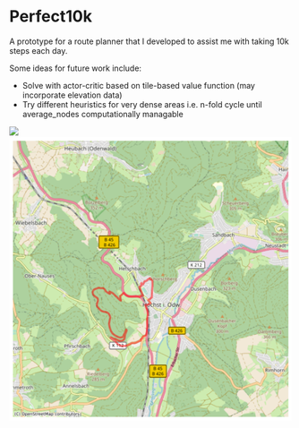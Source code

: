 # Perfect10k
A prototype for a route planner that I developed to assist me with taking 10k steps each day.

Some ideas for future work include:
- Solve with actor-critic based on tile-based value function (may incorporate elevation data)
- Try different heuristics for very dense areas i.e. n-fold cycle until average_nodes computationally managable

![](./route_animation/route.gif)
![](./route_animation/route.png)
